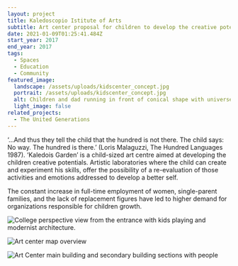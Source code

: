```yaml
---
layout: project
title: Kaledoscopio Istitute of Arts
subtitle: Art center proposal for children to develop the creative potentials in Verona
date: 2021-01-09T01:25:41.484Z
start_year: 2017
end_year: 2017
tags:
  - Spaces
  - Education
  - Community
featured_image:
  landscape: /assets/uploads/kidscenter_concept.jpg
  portrait: /assets/uploads/kidscenter_concept.jpg
  alt: Children and dad running in front of conical shape with universe background
  light_image: false
related_projects:
  - The United Generations
---
```

‘…And thus they tell the child that the hundred is not there. The child says: No way. The hundred is there.’ (Loris Malaguzzi, The Hundred Languages 1987). ‘Kaledois Garden’ is a child-sized art centre aimed at developing the children creative potentials. Artistic laboratories where the child can create and experiment his skills, offer the possibility of a re-evaluation of those activities and emotions addressed to develop a better self.

The constant increase in full-time employment of women, single-parent families, and the lack of replacement figures have led to higher demand for organizations responsible for children growth.

![College perspective view from the entrance with kids playing and modernist architecture.](/assets/uploads/kidcenter_exterior.jpg "College perspective view from the entrance")

![Art center map overview](/assets/uploads/kids_map.jpg "Art center map overview")

![Art Center main building and secondary building sections with people](/assets/uploads/kids_sections.jpg "Art Center main building and secondary building sections")